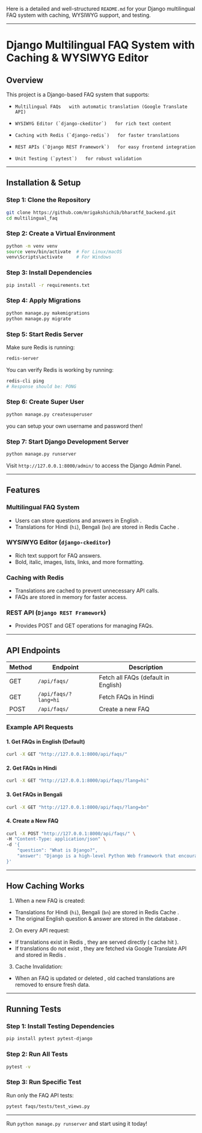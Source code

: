 Here is a detailed and well-structured `README.md`   for your   Django multilingual FAQ system   with caching, WYSIWYG support, and testing.  

---

# Django Multilingual FAQ System with Caching & WYSIWYG Editor  

## Overview  
This project is a   Django-based FAQ system   that supports:
-     Multilingual FAQs   with automatic translation (Google Translate API)
-     WYSIWYG Editor (`django-ckeditor`)   for rich text content
-     Caching with Redis (`django-redis`)   for faster translations
-     REST APIs (`Django REST Framework`)   for easy frontend integration
-     Unit Testing (`pytest`)   for robust validation

---

##   Installation & Setup  
###   Step 1: Clone the Repository  
```bash
git clone https://github.com/mrigakshichib/bharatfd_backend.git
cd multilingual_faq
```

###   Step 2: Create a Virtual Environment  
```bash
python -m venv venv
source venv/bin/activate  # For Linux/macOS
venv\Scripts\activate     # For Windows
```

### Step 3: Install Dependencies  
```bash
pip install -r requirements.txt
```

### Step 4: Apply Migrations  
```bash
python manage.py makemigrations
python manage.py migrate
```

### Step 5: Start Redis Server  
Make sure Redis is running:
```bash
redis-server
```
You can verify Redis is working by running:
```bash
redis-cli ping
# Response should be: PONG
```

### Step 6: Create Super User  

```bash
python manage.py createsuperuser
```
you can setup your own username and password then!

###   Step 7: Start Django Development Server  
```bash
python manage.py runserver
```
Visit   `http://127.0.0.1:8000/admin/`   to access the Django Admin Panel.

---

## Features  
### Multilingual FAQ System  
- Users can store questions and answers in   English  .
- Translations for   Hindi (`hi`), Bengali (`bn`) are stored in   Redis Cache  .

### WYSIWYG Editor (`django-ckeditor`)  
- Rich text support for FAQ answers.
- Bold, italic, images, lists, links, and more formatting.

### Caching with Redis  
-   Translations are cached   to prevent unnecessary API calls.
-   FAQs are stored in memory   for faster access.

### REST API (`Django REST Framework`)  
- Provides   POST and GET operations   for managing FAQs.

---

## API Endpoints  
| Method | Endpoint | Description |
|--------|---------|------------|
|   GET   | `/api/faqs/` | Fetch all FAQs (default in English) |
|   GET   | `/api/faqs/?lang=hi` | Fetch FAQs in   Hindi   |
|   POST   | `/api/faqs/` | Create a new FAQ |


###   Example API Requests  
####  1. Get FAQs in English (Default)  
```bash
curl -X GET "http://127.0.0.1:8000/api/faqs/"
```

#### 2. Get FAQs in Hindi  
```bash
curl -X GET "http://127.0.0.1:8000/api/faqs/?lang=hi"
```

#### 3. Get FAQs in Bengali  
```bash
curl -X GET "http://127.0.0.1:8000/api/faqs/?lang=bn"
```

#### 4. Create a New FAQ  
```bash
curl -X POST "http://127.0.0.1:8000/api/faqs/" \
-H "Content-Type: application/json" \
-d '{
    "question": "What is Django?",
    "answer": "Django is a high-level Python Web framework that encourages rapid development and clean, pragmatic design."
}'
```

---

##  How Caching Works  
1.   When a new FAQ is created:  
   - Translations for   Hindi (`hi`), Bengali (`bn`)   are stored in   Redis Cache  .
   - The original   English question & answer are stored in the database  .

2.   On every API request:  
   - If translations   exist in Redis  , they are served directly (  cache hit  ).
   - If translations   do not exist  , they are fetched via Google Translate API and   stored in Redis  .

3.   Cache Invalidation:  
   - When an FAQ is   updated   or   deleted  , old cached translations are   removed   to ensure fresh data.

---

##  Running Tests  
###   Step 1: Install Testing Dependencies  
```bash
pip install pytest pytest-django
```

### Step 2: Run All Tests  
```bash
pytest -v
```

### Step 3: Run Specific Test  
Run only the FAQ API tests:
```bash
pytest faqs/tests/test_views.py
```

---

Run `python manage.py runserver` and start using it today!   